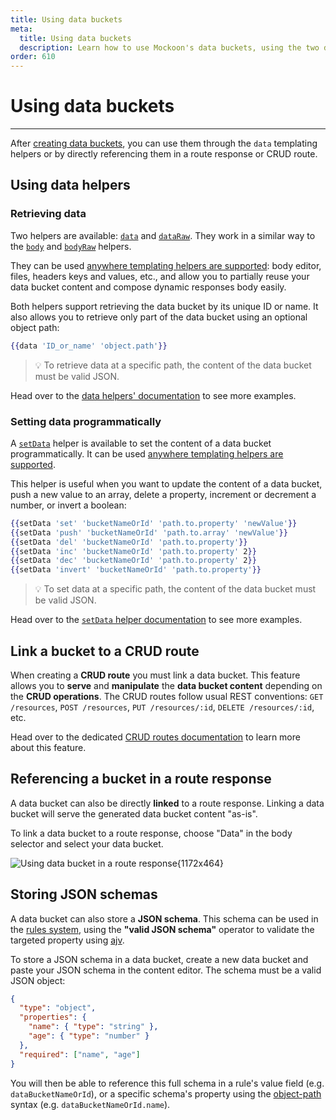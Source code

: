 ```yaml
---
title: Using data buckets
meta:
  title: Using data buckets
  description: Learn how to use Mockoon's data buckets, using the two data and dataRaw helpers, or by directly linking the bucket to a route response
order: 610
---
```


# Using data buckets

---

After [creating data buckets](docs:data-buckets/overview), you can use them through the `data` templating helpers or by directly referencing them in a route response or CRUD route.

## Using data helpers

### Retrieving data

Two helpers are available: [`data`](docs:templating/mockoon-helpers#data) and [`dataRaw`](docs:templating/mockoon-helpers#dataraw). They work in a similar way to the [`body`](docs:templating/mockoon-request-helpers#body) and [`bodyRaw`](docs:templating/mockoon-request-helpers#bodyraw) helpers.

They can be used [anywhere templating helpers are supported](docs:templating/overview): body editor, files, headers keys and values, etc., and allow you to partially reuse your data bucket content and compose dynamic responses body easily.

Both helpers support retrieving the data bucket by its unique ID or name. It also allows you to retrieve only part of the data bucket using an optional object path:

```handlebars
{{data 'ID_or_name' 'object.path'}}
```

> 💡 To retrieve data at a specific path, the content of the data bucket must be valid JSON.

Head over to the [data helpers' documentation](docs:templating/mockoon-helpers#data) to see more examples.

### Setting data programmatically

A [`setData`](docs:templating/mockoon-helpers#setdata) helper is available to set the content of a data bucket programmatically. It can be used [anywhere templating helpers are supported](docs:templating/overview).

This helper is useful when you want to update the content of a data bucket, push a new value to an array, delete a property, increment or decrement a number, or invert a boolean:

```handlebars
{{setData 'set' 'bucketNameOrId' 'path.to.property' 'newValue'}}
{{setData 'push' 'bucketNameOrId' 'path.to.array' 'newValue'}}
{{setData 'del' 'bucketNameOrId' 'path.to.property'}}
{{setData 'inc' 'bucketNameOrId' 'path.to.property' 2}}
{{setData 'dec' 'bucketNameOrId' 'path.to.property' 2}}
{{setData 'invert' 'bucketNameOrId' 'path.to.property'}}
```

> 💡 To set data at a specific path, the content of the data bucket must be valid JSON.

Head over to the [`setData` helper documentation](docs:templating/mockoon-helpers#setdata) to see more examples.

## Link a bucket to a CRUD route

When creating a **CRUD route** you must link a data bucket. This feature allows you to **serve** and **manipulate** the **data bucket content** depending on the **CRUD operations**. The CRUD routes follow usual REST conventions: `GET /resources`, `POST /resources`, `PUT /resources/:id`, `DELETE /resources/:id`, etc.

Head over to the dedicated [CRUD routes documentation](docs:api-endpoints/crud-routes) to learn more about this feature.

## Referencing a bucket in a route response

A data bucket can also be directly **linked** to a route response. Linking a data bucket will serve the generated data bucket content "as-is".

To link a data bucket to a route response, choose "Data" in the body selector and select your data bucket.

![Using data bucket in a route response{1172x464}](docs-img:link-data-bucket-response.png)

## Storing JSON schemas

A data bucket can also store a **JSON schema**. This schema can be used in the [rules system](docs:route-responses/dynamic-rules#5-value), using the **"valid JSON schema"** operator to validate the targeted property using [ajv](https://ajv.js.org/).

To store a JSON schema in a data bucket, create a new data bucket and paste your JSON schema in the content editor. The schema must be a valid JSON object:

```json
{
  "type": "object",
  "properties": {
    "name": { "type": "string" },
    "age": { "type": "number" }
  },
  "required": ["name", "age"]
}
```

You will then be able to reference this full schema in a rule's value field (e.g. `dataBucketNameOrId`), or a specific schema's property using the [object-path](https://www.npmjs.com/package/object-path) syntax (e.g. `dataBucketNameOrId.name`).
